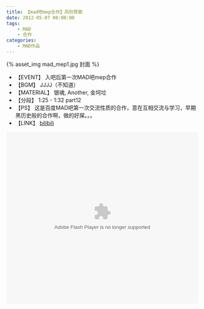 ```yaml
---
title: 【mad吧mep合作】风铃赞歌
date: 2012-05-07 00:00:00
tags: 
    - MAD
    - 合作
categories:
    - MAD作品
---
```


{% asset_img mad_mep1.jpg 封面 %}

+ 【EVENT】 入吧后第一次MAD吧mep合作  
+ 【BGM】 JJJJ（不知道）  
+ 【MATERIAL】 银魂, Another, 金坷垃  
+ 【分段】 1:25 - 1:32 part12  
+ 【PS】 这是百度MAD吧第一次交流性质的合作，意在互相交流与学习，早期黑历史般的合作啊，做的好屎。。。  
+ 【LINK】 [bilibili](http://www.bilibili.com/video/av261749/)  
  
<!-- more -->
<embed height="450" width="100%" quality="high" allowfullscreen="true" type="application/x-shockwave-flash" src="http://static.hdslb.com/miniloader.swf" flashvars="aid=261749&page=1" pluginspage="http://www.adobe.com/shockwave/download/download.cgi?P1_Prod_Version=ShockwaveFlash"></embed>